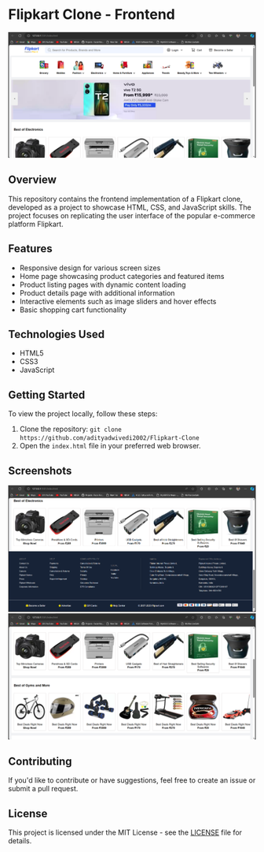 # Flipkart Clone - Frontend

![Flipkart Clone](images/flipkart1.png)

## Overview
This repository contains the frontend implementation of a Flipkart clone, developed as a project to showcase HTML, CSS, and JavaScript skills. The project focuses on replicating the user interface of the popular e-commerce platform Flipkart.

## Features
- Responsive design for various screen sizes
- Home page showcasing product categories and featured items
- Product listing pages with dynamic content loading
- Product details page with additional information
- Interactive elements such as image sliders and hover effects
- Basic shopping cart functionality

## Technologies Used
- HTML5
- CSS3
- JavaScript

## Getting Started
To view the project locally, follow these steps:
1. Clone the repository: `git clone https://github.com/adityadwivedi2002/Flipkart-Clone`
2. Open the `index.html` file in your preferred web browser.

## Screenshots
![Product Listing](images/flipkart2.png)
![Contact Details](images/flipkart3.png)

## Contributing
If you'd like to contribute or have suggestions, feel free to create an issue or submit a pull request.

## License
This project is licensed under the MIT License - see the [LICENSE](LICENSE) file for details.

